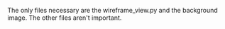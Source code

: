 The only files necessary are the wireframe_view.py and the background image. The other files aren't important.
